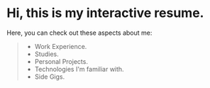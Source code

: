 # Hi, this is my interactive resume.

Here, you can check out these aspects about me:
> 
> * Work Experience.
> * Studies.
> * Personal Projects.
> * Technologies I'm familiar with.
> * Side Gigs.
